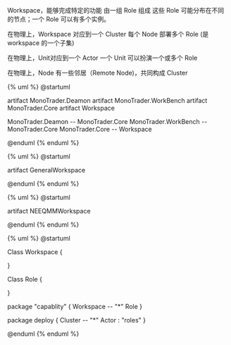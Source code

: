 Workspace，能够完成特定的功能
由一组 Role 组成
这些 Role 可能分布在不同的节点；一个 Role 可以有多个实例。

在物理上，Workspace 对应到一个 Cluster
每个 Node 部署多个 Role (是 workspace 的一个子集)

在物理上，Unit对应到一个 Actor
一个 Unit 可以扮演一个或多个 Role

在物理上，Node 有一些邻居（Remote Node)，共同构成 Cluster


{% uml %}
@startuml

artifact MonoTrader.Deamon
artifact MonoTrader.WorkBench
artifact MonoTrader.Core
artifact Workspace

MonoTrader.Deamon -- MonoTrader.Core
MonoTrader.WorkBench -- MonoTrader.Core
MonoTrader.Core -- Workspace

@enduml
{% enduml %}

{% uml %}
@startuml

artifact GeneralWorkspace


@enduml
{% enduml %}


{% uml %}
@startuml

artifact NEEQMMWorkspace


@enduml
{% enduml %}



{% uml %}
@startuml

Class Workspace {

}

Class Role {

}

package "capablity" {
    Workspace -- "*" Role
}


package deploy {
    Cluster -- "*" Actor : "roles"
}

@enduml
{% enduml %}
